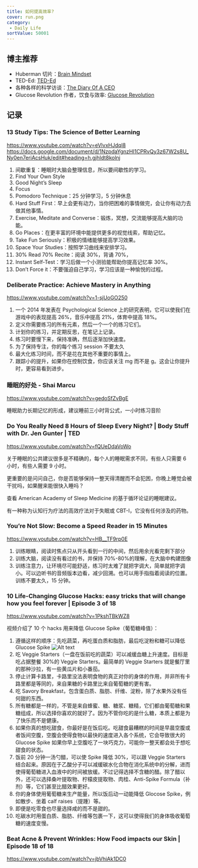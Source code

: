 ```yaml
---
title: 如何提高效率?
cover: run.png
category:
 - Daily Life
sortValue: 50001
---
```


## 博主推荐

- Huberman 切片：[Brain Mindset](https://www.youtube.com/@brain.mindset)
- TED-Ed: [TED-Ed](https://www.youtube.com/@TEDEd)
- 各种各样的科学访谈：[The Diary Of A CEO](https://www.youtube.com/@TheDiaryOfACEO)
- Glucose Revolution 作者，饮食与效率: [Glucose Revolution](https://www.youtube.com/@GlucoseRevolution)

## 记录

### 13 Study Tips: The Science of Better Learning

<https://www.youtube.com/watch?v=eVlvxHJdql8>
<https://docs.google.com/document/d/1NzpdaYgnzHI1CPRvQy3z67W2s8U_Ny0en7eriAcsHuk/edit#heading=h.gjhldt8kolnj>

1. 间歇重复：睡眠时大脑会整理信息，所以要间歇性的学习。
2. Find Your Own Style
3. Good Night’s Sleep
4. Focus
5. Pomodoro Technique：25 分钟学习，5 分钟休息
6. Hard Stuff First：早上会更有动力，当你把困难的事情做完，会让你有动力去做其他事情。
7. Exercise, Meditate and Converse：锻炼，冥想，交流能够提高大脑的功能。
8. Go Places：在更丰富的环境中能提供更多的视觉线索，帮助记忆。
9. Take Fun Seriously：积极的情绪能够提高学习效果。
10. Space Your Studies：按照学习曲线来安排学习。
11. 30% Read 70% Recite：阅读 30%，背诵 70%，
12. Instant Self-Test：学习后做一个小测验能帮助你提高记忆率 30%。
13. Don’t Force it：不要强迫自己学习，学习应该是一种愉悦的过程。

### Deliberate Practice: Achieve Mastery in Anything

<https://www.youtube.com/watch?v=1-sjUoGO250>

1. 一个 2014 年发表在 Psychological Science 上的研究表明，它可以使我们在游戏中的表现提高 26%，音乐中提高 21%，体育中提高 18%。
2. 定义你需要练习的所有元素，然后一个一个的练习它们。
3. 计划你的练习，并定期反思，在笔记上记录。
4. 练习时要慢下来，保持准确，然后逐渐加快速度。
5. 为了保持专注，你的每个练习 session 不要太久
6. 最大化练习时间，而不是花在其他不重要的事情上。
7. 跟踪小的提升，如果你在控制饮食，你应该关注 mg 而不是 g。这会让你提升时，更容易看到进步。

### 睡眠的好处 - Shai Marcu

<https://www.youtube.com/watch?v=gedoSfZvBgE>

睡眠助力长期记忆的形成，建议睡前三小时背公式，一小时练习音阶

### Do You Really Need 8 Hours of Sleep Every Night? | Body Stuff with Dr. Jen Gunter | TED

<https://www.youtube.com/watch?v=fQUeDdaVoWo>

关于睡眠的公共建议很多是不精确的，每个人的睡眠需求不同，有些人只需要 6 小时，有些人需要 9 小时。

更重要的是问问自己，你是否能够保持一整天得清醒而不会犯困，你晚上睡觉会被干扰吗，如果醒来能很快入睡吗？

查看 American Academy of Sleep Medicine 的基于循环论证的睡眠建议。

有一种称为认知行为疗法的高效疗法对于失眠或 CBT-I，它没有任何涉及的药物。

### You’re Not Slow: Become a Speed Reader in 15 Minutes

<https://www.youtube.com/watch?v=HB__TF9rp0E>

1. 训练眼睛，阅读时焦点只从开头看到一行的中间，然后用余光看完剩下部分
2. 训练大脑，阅读没有看过的书，并保持 70%-80%的理解，在大脑中构建图像
3. 训练注意力，让环境尽可能舒适，练习时太难了就把字调大，简单就把字调小。可以边听书的音频版本边看，减少回溯。也可以用手指指着阅读的位置。训练不要太久，15 分钟。

### 10 Life-Changing Glucose Hacks: easy tricks that will change how you feel forever | Episode 3 of 18

<https://www.youtube.com/watch?v=1PkshTBkWZ8>

视频介绍了 10 个 hacks 用来降低 Glucose Spike（葡萄糖峰值）：

1. 遵循这样的顺序：先吃蔬菜，再吃蛋白质和脂肪，最后吃淀粉和糖可以降低 Glucose Spike
   ![Alt text](image.png)
2. 吃 Veggie Starters（一盘在饭前吃的蔬菜）可以减缓血糖上升速度。目标是吃占据整餐 30%的 Veggie Starters。最简单的 Veggie Starters 就是餐厅里的那种沙拉，有一些黄瓜片和小番茄。
3. 停止计算卡路里，卡路里没法表明食物的真正对你的身体的作用，并非所有卡路里都是等同的，来自果糖的卡路里比来自葡萄糖的更有害。
4. 吃 Savory Breakfast，包含蛋白质、脂肪、纤维、淀粉，除了水果外没有任何甜的东西。
5. 所有糖都是一样的，不管是来自蜂蜜、糖、糖浆、糖精，它们都由葡萄糖和果糖组成，所以选择你喜欢的就好了。因为不管你吃的是什么糖，本质上都是为了快乐而不是健康。
6. 如果你真的想吃甜食，你最好是在饭后吃。吃甜食最糟糕的时间是早晨空腹或者饭间空腹，空腹会使得食物以最快的速度进入各个系统，它会导致很大的 Glucose Spike 如果你早上空腹吃了一块巧克力，可能你一整天都会处于想吃甜食的状态。
7. 饭前 20 分钟一汤勺醋，可以使 Spike 降低 30%，可以跟 Veggie Starters 结合起来。原因在于乙酸分子可以减缓碳水化合物在消化系统中的分解，进而使得葡萄糖进入血液中的时间被放缓。不过记得选择不含糖的醋。除了醋以外，还可以选择桑叶提取物、柠檬皮提取物、肉桂、Anti-Spike Formula（补剂）等，它们甚至比醋效果更好。
8. 你的身体使用葡萄糖来生产能量，所以饭后动一动能降低 Glocose Spike，例如散步、坐着 calf raises（提踵）等。
9. 即便是吃零食也尽量选择咸的而不是甜的。
10. 吃碳水时用蛋白质、脂肪、纤维等包裹一下，这可以使得我们的身体吸收葡萄糖的速度变慢。

### Beat Acne & Prevent Wrinkles: How Food impacts our Skin | Episode 18 of 18

<https://www.youtube.com/watch?v=jbVhiAk1DC0>
